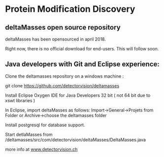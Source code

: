 # Protein Modification Discovery

## deltaMasses open source repository

deltaMasses has been opensourced in april 2018.

Right now, there is no official download for end-users. 
This will follow soon. 

## Java developers with Git and Eclipse experience:

Clone the deltamasses repository  on a windows machine :

git clone https://github.com/detectorvision/deltamasses

Install Eclipse Oxygen IDE for Java Developers 32 bit ( not 64 bit due to xswt libraries )

In Eclipse, import deltaMasses as follows:
Import->General->Projets from Folder or Archive->choose the deltamasses folder

Install postgresql for database support.

Start detlaMasses from 
/deltamasses/src/com/detectorvision/deltaMasses/DeltaMasses.java

more info at www.detectorvision.ch

